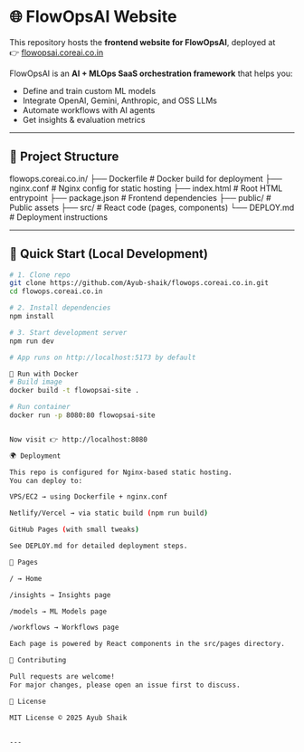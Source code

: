 # 🌐 FlowOpsAI Website

This repository hosts the **frontend website for FlowOpsAI**, deployed at  
👉 [flowopsai.coreai.co.in](https://flowopsai.coreai.co.in)

FlowOpsAI is an **AI + MLOps SaaS orchestration framework** that helps you:
- Define and train custom ML models  
- Integrate OpenAI, Gemini, Anthropic, and OSS LLMs  
- Automate workflows with AI agents  
- Get insights & evaluation metrics  

---

## 📂 Project Structure

flowops.coreai.co.in/
├── Dockerfile # Docker build for deployment
├── nginx.conf # Nginx config for static hosting
├── index.html # Root HTML entrypoint
├── package.json # Frontend dependencies
├── public/ # Public assets
├── src/ # React code (pages, components)
└── DEPLOY.md # Deployment instructions


---

## 🚀 Quick Start (Local Development)

```bash
# 1. Clone repo
git clone https://github.com/Ayub-shaik/flowops.coreai.co.in.git
cd flowops.coreai.co.in

# 2. Install dependencies
npm install

# 3. Start development server
npm run dev

# App runs on http://localhost:5173 by default

🐳 Run with Docker
# Build image
docker build -t flowopsai-site .

# Run container
docker run -p 8080:80 flowopsai-site


Now visit 👉 http://localhost:8080

🌍 Deployment

This repo is configured for Nginx-based static hosting.
You can deploy to:

VPS/EC2 → using Dockerfile + nginx.conf

Netlify/Vercel → via static build (npm run build)

GitHub Pages (with small tweaks)

See DEPLOY.md for detailed deployment steps.

📖 Pages

/ → Home

/insights → Insights page

/models → ML Models page

/workflows → Workflows page

Each page is powered by React components in the src/pages directory.

🤝 Contributing

Pull requests are welcome!
For major changes, please open an issue first to discuss.

📜 License

MIT License © 2025 Ayub Shaik


---

